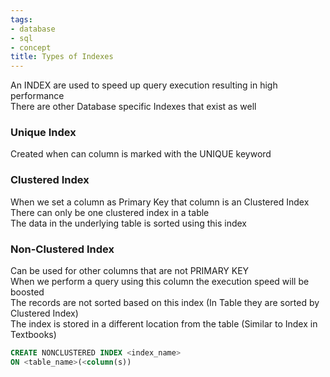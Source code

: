 ```yaml
---
tags:
- database
- sql
- concept
title: Types of Indexes
---
```


An INDEX are used to speed up query execution resulting in high performance  
There are other Database specific Indexes that exist as well

### Unique Index

Created when can column is marked with the UNIQUE keyword

### Clustered Index

When we set a column as Primary Key that column is an Clustered Index  
There can only be one clustered index in a table  
The data in the underlying table is sorted using this index

### Non-Clustered Index

Can be used for other columns that are not PRIMARY KEY  
When we perform a query using this column the execution speed will be boosted  
The records are not sorted based on this index (In Table they are sorted by Clustered Index)  
The index is stored in a different location from the table (Similar to Index in Textbooks)

````sql
CREATE NONCLUSTERED INDEX <index_name> 
ON <table_name>(<column(s))
````
